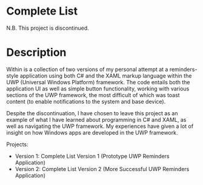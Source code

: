 # Complete List
N.B. This project is discontinued.

# Description
Within is a collection of two versions of my personal attempt at a reminders-style application using both C# and the XAML markup language within the UWP (Universal Windows Platform) framework. The code entails both the application UI as well as simple button functionality, working with various sections of the UWP framework, the most difficult of which was toast content (to enable notifications to the system and base device). 

Despite the discontinuation, I have chosen to leave this project as an example of what I have learned about programming in C# and XAML, as well as navigating the UWP framework. My experiences have given a lot of insight on how Windows apps are developed in the UWP framework.

Projects:
- Version 1: Complete List Version 1 (Prototype UWP Reminders Application)
- Version 2: Complete List Version 2 (More Successful UWP Reminders Application)

